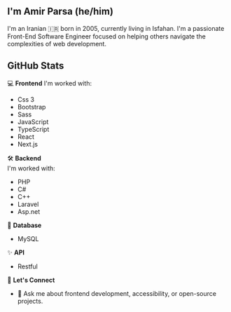 ## I'm Amir Parsa (he/him)  
I'm an Iranian 🇮🇷 born in 2005, currently living in Isfahan.
I'm a passionate Front-End Software Engineer focused on helping others navigate the complexities of web development.

## GitHub Stats
💻 **Frontend** 
I'm worked with:
- Css 3 
- Bootstrap  
- Sass  
- JavaScript  
- TypeScript  
- React  
- Next.js  

🛠️ **Backend**  
I'm worked with:
- PHP
- C#
- C++
- Laravel
- Asp.net  

📝 **Database**  
- MySQL

✨ **API**  
- Restful

🤝 **Let's Connect**  
- 💬 Ask me about frontend development, accessibility, or open-source projects.  
